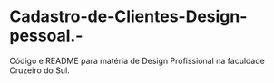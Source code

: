# Cadastro-de-Clientes-Design-pessoal.-
Código e README para matéria de Design Profissional na faculdade Cruzeiro do Sul. 
